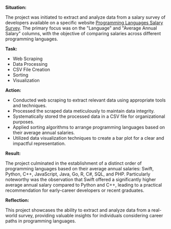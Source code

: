 **Situation:**

The project was initiated to extract and analyze data from a salary survey of developers available on a specific website [Programming Languages Salary Survey](https://cf-courses-data.s3.us.cloud-object-storage.appdomain.cloud/IBM-DA0321EN-SkillsNetwork/labs/datasets/Programming_Languages.html/). The primary focus was on the "Language" and "Average Annual Salary" columns, with the objective of comparing salaries across different programming languages.

**Task:**

- Web Scraping
- Data Processing
- CSV File Creation
- Sorting
- Visualization

**Action:**
- Conducted web scraping to extract relevant data using appropriate tools and techniques.
- Processed the scraped data meticulously to maintain data integrity.
- Systematically stored the processed data in a CSV file for organizational purposes.
- Applied sorting algorithms to arrange programming languages based on their average annual salaries.
- Utilized data visualization techniques to create a bar plot for a clear and impactful representation.

**Result:**

The project culminated in the establishment of a distinct order of programming languages based on their average annual salaries: Swift, Python, C++, JavaScript, Java, Go, R, C#, SQL, and PHP. Particularly noteworthy was the observation that Swift offered a significantly higher average annual salary compared to Python and C++, leading to a practical recommendation for early-career developers or recent graduates.

**Reflection:**

This project showcases the ability to extract and analyze data from a real-world survey, providing valuable insights for individuals considering career paths in programming languages.


